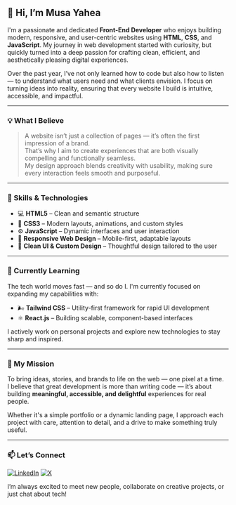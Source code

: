 ## 👋 Hi, I’m Musa Yahea

I'm a passionate and dedicated **Front-End Developer** who enjoys building modern, responsive, and user-centric websites using **HTML**, **CSS**, and **JavaScript**. My journey in web development started with curiosity, but quickly turned into a deep passion for crafting clean, efficient, and aesthetically pleasing digital experiences.

Over the past year, I’ve not only learned how to code but also how to listen — to understand what users need and what clients envision. I focus on turning ideas into reality, ensuring that every website I build is intuitive, accessible, and impactful.

---

### 💡 What I Believe

> A website isn’t just a collection of pages — it’s often the first impression of a brand.  
> That’s why I aim to create experiences that are both visually compelling and functionally seamless.  
> My design approach blends creativity with usability, making sure every interaction feels smooth and purposeful.

---

### 🔧 Skills & Technologies

- 💻 **HTML5** – Clean and semantic structure  
- 🎨 **CSS3** – Modern layouts, animations, and custom styles  
- ⚙️ **JavaScript** – Dynamic interfaces and user interaction  
- 📱 **Responsive Web Design** – Mobile-first, adaptable layouts  
- 🧩 **Clean UI & Custom Design** – Thoughtful design tailored to the user  

---

### 🚀 Currently Learning

The tech world moves fast — and so do I. I'm currently focused on expanding my capabilities with:
- 🌬️ **Tailwind CSS** – Utility-first framework for rapid UI development  
- ⚛️ **React.js** – Building scalable, component-based interfaces  

I actively work on personal projects and explore new technologies to stay sharp and inspired.

---

### 🎯 My Mission

To bring ideas, stories, and brands to life on the web — one pixel at a time.  
I believe that great development is more than writing code — it’s about building **meaningful, accessible, and delightful** experiences for real people.  

Whether it's a simple portfolio or a dynamic landing page, I approach each project with care, attention to detail, and a drive to make something truly useful.

---

### 📫 Let’s Connect

[![LinkedIn](https://img.shields.io/badge/LinkedIn-%230077B5?style=for-the-badge&logo=linkedin&logoColor=white)](https://www.linkedin.com/in/musayahea/)
[![X](https://img.shields.io/badge/X(Twitter)-000000?style=for-the-badge&logo=twitter&logoColor=white)](https://x.com/Musayahea)

I’m always excited to meet new people, collaborate on creative projects, or just chat about tech!
